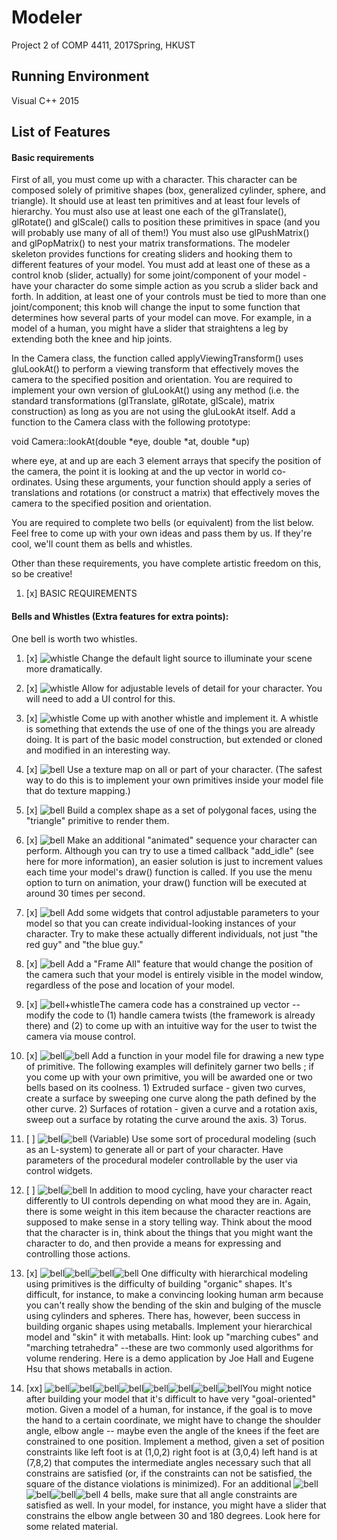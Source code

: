 # Modeler
Project 2 of COMP 4411, 2017Spring, HKUST

## Running Environment
Visual C++ 2015

## List of Features

#### Basic requirements
First of all, you must come up with a character. This character can be composed solely of primitive shapes (box, generalized cylinder, sphere, and triangle).  It should use at least ten primitives and at least four levels of hierarchy. You must also use at least one each of the glTranslate(), glRotate() and glScale() calls to position these primitives in space (and you will probably use many of all of them!) You must also use glPushMatrix() and glPopMatrix() to nest your matrix transformations. The modeler skeleton provides functions for creating sliders and hooking them to different features of your model. You must add at least one of these as a control knob (slider, actually) for some joint/component of your model - have your character do some simple action as you scrub a slider back and forth. In addition, at least one of your controls must be tied to more than one joint/component; this knob will change the input to some function that determines how several parts of your model can move. For example, in a model of a human, you might have a slider that straightens a leg by extending both the knee and hip joints.

In the Camera class, the function called applyViewingTransform() uses gluLookAt() to perform a viewing transform that effectively moves the camera to the specified position and orientation. You are required to implement your own version of gluLookAt() using any method (i.e. the standard transformations (glTranslate, glRotate, glScale), matrix construction) as long as you are not using the gluLookAt itself. Add a function to the Camera class with the following prototype:

void Camera::lookAt(double \*eye, double \*at, double \*up)

where eye, at and up are each 3 element arrays that specify the position of the camera, the point it is looking at and the up vector in world co-ordinates. Using these arguments, your function should apply a series of translations and rotations (or construct a matrix) that effectively moves the camera to the specified position and orientation.

You are required to complete two bells (or equivalent) from the list below. Feel free to come up with your own ideas and pass them by us. If they're cool, we'll count them as bells and whistles.

Other than these requirements, you have complete artistic freedom on this, so be creative!

1. [x] BASIC REQUIREMENTS

#### Bells and Whistles (Extra features for extra points):
One bell is worth two whistles.

1. [x] ![whistle](http://i.imgur.com/VYSixYv.gif) Change the default light source to illuminate your scene more dramatically.

2. [x] ![whistle](http://i.imgur.com/VYSixYv.gif) Allow for adjustable levels of detail for your character. You will need to add a UI control for this.

3. [x] ![whistle](http://i.imgur.com/VYSixYv.gif) Come up with another whistle and implement it.  A whistle is something that extends the use of one of the things you are already doing.  It is part of the basic model construction, but extended or cloned and modified in an interesting way.

4. [x] ![bell](http://i.imgur.com/HJ7cCdM.gif) Use a texture map on all or part of your character. (The safest way to do this is to implement your own primitives inside your model file that do texture mapping.)

5. [x] ![bell](http://i.imgur.com/HJ7cCdM.gif) Build a complex shape as a set of polygonal faces, using the "triangle" primitive to render them.

6. [x] ![bell](http://i.imgur.com/HJ7cCdM.gif) Make an additional "animated" sequence your character can perform.  Although you can try to use a timed callback "add_idle" (see here for more information), an easier solution is just to increment values each time your model's draw() function is called. If you use the menu option to turn on animation, your draw() function will be executed at around 30 times per second.

7. [x] ![bell](http://i.imgur.com/HJ7cCdM.gif) Add some widgets that control adjustable parameters to your model so that you can create individual-looking instances of your character.  Try to make these actually different individuals, not just "the red guy" and "the blue guy."

8. [x] ![bell](http://i.imgur.com/HJ7cCdM.gif) Add a "Frame All" feature that would change the position of the camera such that your model is entirely visible in the model window, regardless of the pose and location of your model.

9. [x] ![bell+whistle](http://i.imgur.com/BxHJUfG.gif)The camera code has a constrained up vector -- modify the code to (1) handle camera twists (the framework is already there) and (2) to come up with an intuitive way for the user to twist the camera via mouse control.

10. [x] ![bell](http://i.imgur.com/HJ7cCdM.gif)![bell](http://i.imgur.com/HJ7cCdM.gif) Add a function in your model file for drawing a new type of primitive. The following examples will definitely garner two bells ; if you come up with your own primitive, you will be awarded one or two bells based on its coolness. 1) Extruded surface - given two curves, create a surface by sweeping one curve along the path defined by the other curve. 2) Surfaces of rotation - given a curve and a rotation axis, sweep out a surface by rotating the curve around the axis. 3) Torus.

11. [ ] ![bell](http://i.imgur.com/HJ7cCdM.gif)![bell](http://i.imgur.com/HJ7cCdM.gif) (Variable) Use some sort of procedural modeling (such as an L-system) to generate all or part of your character. Have parameters of the procedural modeler controllable by the user via control widgets.

12. [ ] ![bell](http://i.imgur.com/HJ7cCdM.gif)![bell](http://i.imgur.com/HJ7cCdM.gif) In addition to mood cycling, have your character react differently to UI controls depending on what mood they are in.  Again, there is some weight in this item because the character reactions are supposed to make sense in a story telling way.  Think about the mood that the character is in, think about the things that you might want the character to do, and then provide a means for expressing and controlling those actions.

13. [x] ![bell](http://i.imgur.com/HJ7cCdM.gif)![bell](http://i.imgur.com/HJ7cCdM.gif)![bell](http://i.imgur.com/HJ7cCdM.gif)![bell](http://i.imgur.com/HJ7cCdM.gif) One difficulty with hierarchical modeling using primitives is the difficulty of building "organic" shapes. It's difficult, for instance, to make a convincing looking human arm because you can't really show the bending of the skin and bulging of the muscle using cylinders and spheres. There has, however, been success in building organic shapes using metaballs. Implement your hierarchical model and "skin" it with metaballs. Hint: look up "marching cubes" and "marching tetrahedra" --these are two commonly used algorithms for volume rendering. Here is a demo application by Joe Hall and Eugene Hsu that shows metaballs in action.

14. [xx] ![bell](http://i.imgur.com/HJ7cCdM.gif)![bell](http://i.imgur.com/HJ7cCdM.gif)![bell](http://i.imgur.com/HJ7cCdM.gif)![bell](http://i.imgur.com/HJ7cCdM.gif)![bell](http://i.imgur.com/HJ7cCdM.gif)![bell](http://i.imgur.com/HJ7cCdM.gif)![bell](http://i.imgur.com/HJ7cCdM.gif)![bell](http://i.imgur.com/HJ7cCdM.gif)You might notice after building your model that it's difficult to have very "goal-oriented" motion. Given a model of a human, for instance, if the goal is to move the hand to a certain coordinate, we might have to change the shoulder angle, elbow angle -- maybe even the angle of the knees if the feet are constrained to one position. Implement a method, given a set of position constraints like
left foot is at (1,0,2)
right foot is at (3,0,4)
left hand is at (7,8,2)
that computes the intermediate angles necessary such that all constrains are satisfied (or, if the constraints can not be satisfied, the square of the distance violations is minimized). For an additional  ![bell](http://i.imgur.com/HJ7cCdM.gif)![bell](http://i.imgur.com/HJ7cCdM.gif)![bell](http://i.imgur.com/HJ7cCdM.gif)![bell](http://i.imgur.com/HJ7cCdM.gif) 4 bells, make sure that all angle constraints are satisfied as well. In your model, for instance, you might have a slider that constrains the elbow angle between 30 and 180 degrees.  Look here for some related material.
